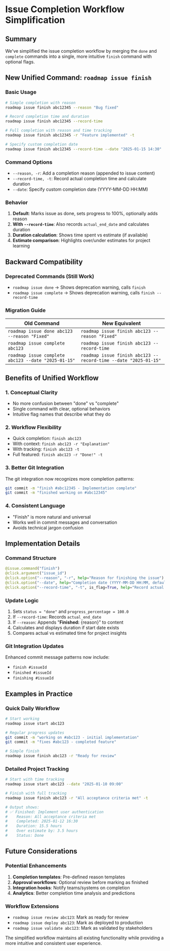 # Issue Completion Workflow Simplification

## Summary

We've simplified the issue completion workflow by merging the `done` and `complete` commands into a single, more intuitive `finish` command with optional flags.

## New Unified Command: `roadmap issue finish`

### Basic Usage
```bash
# Simple completion with reason
roadmap issue finish abc12345 --reason "Bug fixed"

# Record completion time and duration
roadmap issue finish abc12345 --record-time

# Full completion with reason and time tracking
roadmap issue finish abc12345 -r "Feature implemented" -t

# Specify custom completion date
roadmap issue finish abc12345 --record-time --date "2025-01-15 14:30"
```

### Command Options
- `--reason, -r`: Add a completion reason (appended to issue content)
- `--record-time, -t`: Record actual completion time and calculate duration
- `--date`: Specify custom completion date (YYYY-MM-DD HH:MM)

### Behavior
1. **Default**: Marks issue as done, sets progress to 100%, optionally adds reason
2. **With `--record-time`**: Also records `actual_end_date` and calculates duration
3. **Duration calculation**: Shows time spent vs estimate (if available)
4. **Estimate comparison**: Highlights over/under estimates for project learning

## Backward Compatibility

### Deprecated Commands (Still Work)
- `roadmap issue done` → Shows deprecation warning, calls `finish`
- `roadmap issue complete` → Shows deprecation warning, calls `finish --record-time`

### Migration Guide
| Old Command | New Equivalent |
|-------------|----------------|
| `roadmap issue done abc123 --reason "Fixed"` | `roadmap issue finish abc123 --reason "Fixed"` |
| `roadmap issue complete abc123` | `roadmap issue finish abc123 --record-time` |
| `roadmap issue complete abc123 --date "2025-01-15"` | `roadmap issue finish abc123 --record-time --date "2025-01-15"` |

## Benefits of Unified Workflow

### 1. **Conceptual Clarity**
- No more confusion between "done" vs "complete"
- Single command with clear, optional behaviors
- Intuitive flag names that describe what they do

### 2. **Workflow Flexibility**
- Quick completion: `finish abc123`
- With context: `finish abc123 -r "Explanation"`
- With tracking: `finish abc123 -t`
- Full featured: `finish abc123 -r "Done!" -t`

### 3. **Better Git Integration**
The git integration now recognizes more completion patterns:
```bash
git commit -m "finish #abc12345 - Implementation complete"
git commit -m "finished working on #abc12345"
```

### 4. **Consistent Language**
- "Finish" is more natural and universal
- Works well in commit messages and conversation
- Avoids technical jargon confusion

## Implementation Details

### Command Structure
```python
@issue.command("finish")
@click.argument("issue_id")
@click.option("--reason", "-r", help="Reason for finishing the issue")
@click.option("--date", help="Completion date (YYYY-MM-DD HH:MM, defaults to now)")
@click.option("--record-time", "-t", is_flag=True, help="Record actual completion time and duration")
```

### Update Logic
1. Sets `status = "done"` and `progress_percentage = 100.0`
2. If `--record-time`: Records `actual_end_date`
3. If `--reason`: Appends "**Finished:** {reason}" to content
4. Calculates and displays duration if start date exists
5. Compares actual vs estimated time for project insights

### Git Integration Updates
Enhanced commit message patterns now include:
- `finish #issueId`
- `finished #issueId`
- `finishing #issueId`

## Examples in Practice

### Quick Daily Workflow
```bash
# Start working
roadmap issue start abc123

# Regular progress updates
git commit -m "working on #abc123 - initial implementation"
git commit -m "fixes #abc123 - completed feature"

# Simple finish
roadmap issue finish abc123 -r "Ready for review"
```

### Detailed Project Tracking
```bash
# Start with time tracking
roadmap issue start abc123 --date "2025-01-10 09:00"

# Finish with full tracking
roadmap issue finish abc123 -r "All acceptance criteria met" -t

# Output shows:
# ✅ Finished: Implement user authentication
#    Reason: All acceptance criteria met
#    Completed: 2025-01-12 16:30
#    Duration: 15.5 hours
#    Over estimate by: 3.5 hours
#    Status: Done
```

## Future Considerations

### Potential Enhancements
1. **Completion templates**: Pre-defined reason templates
2. **Approval workflows**: Optional review before marking as finished
3. **Integration hooks**: Notify teams/systems on completion
4. **Analytics**: Better completion time analysis and predictions

### Workflow Extensions
- `roadmap issue review abc123`: Mark as ready for review
- `roadmap issue deploy abc123`: Mark as deployed to production
- `roadmap issue validate abc123`: Mark as validated by stakeholders

The simplified workflow maintains all existing functionality while providing a more intuitive and consistent user experience.